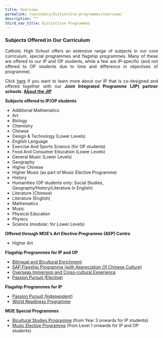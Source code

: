 ```yaml
---
title: Overview
permalink: /secondary/distinctive-programmes/overview/
description: ""
third_nav_title: Distinctive Programmes
---
```

### Subjects Offered in Our Curriculum
<style>
p {text-align: justify;}
</style>
Catholic High School offers an extensive range of&nbsp;subjects in our core curriculum, special programmes and flagship programmes. Many of these are offered to our IP and OP students, while a few are IP-specific (and not offered to OP students due to time and difference in objectives of programme).

Click&nbsp;[here](/dual-track-curriculum/Integrated-Programme/overview/)&nbsp;if you want to learn more about our IP that is co-designed and offered together with our&nbsp;**Joint Integrated&nbsp;Programme&nbsp;(JIP) partner schools**:&nbsp;**[About the JIP](/dual-track-curriculum/Integrated-Programme/overview/)**

**Subjects offered to IP/OP students**&nbsp;

*   Additional Mathematics
*   Art
*   Biology
*   Chemistry
*   Chinese
*   Design &amp; Technology (Lower Levels)
*   English Language
*   Exercise And Sports Science (for OP students)
*   Food And Consumer Education (Lower Levels)
*   General Music (Lower Levels)
*   Geography
*   Higher Chinese
*   Higher Music (as part of Music Elective Programme)
*   History
*   Humanities (OP students only: Social Studies, Geography/History/Literature In English)
*   Literature (Chinese)
*   Literature&nbsp;(English)
*   Mathematics
*   Music
*   Physical Education
*   Physics
*   Science (modular; for Lower Levels)

**Offered through MOE’s Art Elective Programme (AEP) Centre**

*   Higher Art

**Flagship Programmes for IP and OP**

*   [Bilingual and Bicultural Enrichment](/sap-flagship-programme/)
*   [SAP Flagship Programme (with&nbsp;Appreciation Of Chinese Culture)](/sap-flagship-programme/)
*   [Overseas Immersion and Cross-cultural Experience](/secondary/Distinctive-Programmes/overseas-immersion-and-cultural-experience/)
*   [Passion Pursuit (Elective)](/secondary/Distinctive-Programmes/passion-pursuit/elective/)

**Flagship Programmes for IP**

*   [Passion Pursuit (Independent)](/secondary/Distinctive-Programmes/passion-pursuit/independent/)
*   [World Readiness Programme](/secondary/Distinctive-Programmes/world-readiness-programme/)

**MOE Special Programmes**

*   [Bicultural Studies Programme](/secondary/Talent-Development/bicultural-studies-programme/)&nbsp;(from Year 3 onwards for IP students)
*   [Music Elective Programme](/secondary/Talent-Development/music-elective-programme/)&nbsp;(from Level 1 onwards for IP and OP students)